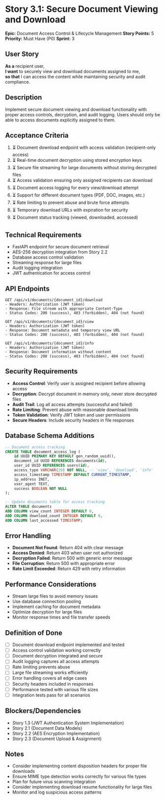 # Story 3.1: Secure Document Viewing and Download

**Epic:** Document Access Control & Lifecycle Management
**Story Points:** 5
**Priority:** Must Have (P0)
**Sprint:** 3

## User Story
**As a** recipient user,  
**I want** to securely view and download documents assigned to me,  
**so that** I can access the content while maintaining security and audit compliance.

## Description
Implement secure document viewing and download functionality with proper access controls, decryption, and audit logging. Users should only be able to access documents explicitly assigned to them.

## Acceptance Criteria
1. ⏳ Document download endpoint with access validation (recipient-only access)
2. ⏳ Real-time document decryption using stored encryption keys
3. ⏳ Secure file streaming for large documents without storing decrypted files
4. ⏳ Access validation ensuring only assigned recipients can download
5. ⏳ Document access logging for every view/download attempt
6. ⏳ Support for different document types (PDF, DOC, images, etc.)
7. ⏳ Rate limiting to prevent abuse and brute force attempts
8. ⏳ Temporary download URLs with expiration for security
9. ⏳ Document status tracking (viewed, downloaded, accessed)

## Technical Requirements
- FastAPI endpoint for secure document retrieval
- AES-256 decryption integration from Story 2.2
- Database access control validation
- Streaming response for large files
- Audit logging integration
- JWT authentication for access control

## API Endpoints
```
GET /api/v1/documents/{document_id}/download
- Headers: Authorization (JWT token)
- Response: File stream with appropriate Content-Type
- Status Codes: 200 (success), 403 (forbidden), 404 (not found)

GET /api/v1/documents/{document_id}/view
- Headers: Authorization (JWT token)  
- Response: Document metadata and temporary view URL
- Status Codes: 200 (success), 403 (forbidden), 404 (not found)

GET /api/v1/documents/{document_id}/info
- Headers: Authorization (JWT token)
- Response: Document information without content
- Status Codes: 200 (success), 403 (forbidden), 404 (not found)
```

## Security Requirements
- **Access Control**: Verify user is assigned recipient before allowing access
- **Decryption**: Decrypt document in memory only, never store decrypted files
- **Audit Trail**: Log all access attempts (successful and failed)
- **Rate Limiting**: Prevent abuse with reasonable download limits
- **Token Validation**: Verify JWT token and user permissions
- **Secure Headers**: Include security headers in file responses

## Database Schema Additions
```sql
-- Document access tracking
CREATE TABLE document_access_log (
    id UUID PRIMARY KEY DEFAULT gen_random_uuid(),
    document_id UUID REFERENCES documents(id),
    user_id UUID REFERENCES users(id),
    access_type VARCHAR(20) NOT NULL, -- 'view', 'download', 'info'
    access_timestamp TIMESTAMP DEFAULT CURRENT_TIMESTAMP,
    ip_address INET,
    user_agent TEXT,
    success BOOLEAN NOT NULL
);

-- Update documents table for access tracking
ALTER TABLE documents 
ADD COLUMN view_count INTEGER DEFAULT 0,
ADD COLUMN download_count INTEGER DEFAULT 0,
ADD COLUMN last_accessed TIMESTAMP;
```

## Error Handling
- **Document Not Found**: Return 404 with clear message
- **Access Denied**: Return 403 when user not authorized
- **Decryption Failed**: Return 500 with generic error message
- **File Corruption**: Return 500 with appropriate error
- **Rate Limit Exceeded**: Return 429 with retry information

## Performance Considerations
- Stream large files to avoid memory issues
- Use database connection pooling
- Implement caching for document metadata
- Optimize decryption for large files
- Monitor response times and file transfer speeds

## Definition of Done
- [ ] Document download endpoint implemented and tested
- [ ] Access control validation working correctly
- [ ] Document decryption integrated and secure
- [ ] Audit logging captures all access attempts
- [ ] Rate limiting prevents abuse
- [ ] Large file streaming works efficiently
- [ ] Error handling covers all edge cases
- [ ] Security headers included in responses
- [ ] Performance tested with various file sizes
- [ ] Integration tests pass for all scenarios

## Blockers/Dependencies
- Story 1.3 (JWT Authentication System Implementation)
- Story 2.1 (Document Data Models)
- Story 2.2 (AES Encryption Implementation)
- Story 2.3 (Document Upload & Assignment)

## Notes
- Consider implementing content disposition headers for proper file downloads
- Ensure MIME type detection works correctly for various file types
- Plan for future virus scanning integration
- Consider implementing download resume functionality for large files
- Monitor and log suspicious access patterns